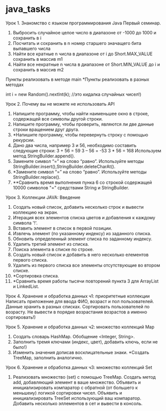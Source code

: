 # java_tasks
Урок 1. Знакомство с языком программирования Java
Первый семинар.
1. Выбросить случайное целое число в диапазоне от -1000 до 1000 и сохранить в i
2. Посчитать и сохранить в n номер старшего значащего бита выпавшего числа
3. Найти все кратные n числа в диапазоне от i до Short.MAX_VALUE сохранить в массив m1
4. Найти все некратные n числа в диапазоне от Short.MIN_VALUE до i и сохранить в массив m2

Пункты реализовать в методе main
*Пункты реализовать в разных методах

int i = new Random().nextInt(k); //это кидалка случайных чисел!)

Урок 2. Почему вы не можете не использовать API
1. Напишите программу, чтобы найти наименьшее окно в строке, содержащей все символы другой строки.
2. Напишите программу, чтобы проверить, являются ли две данные строки вращением друг друга.
3. *Напишите программу, чтобы перевернуть строку с помощью рекурсии.
4. Дано два числа, например 3 и 56, необходимо составить следующие строки: 3 + 56 = 59 3 – 56 = -53 3 * 56 = 168 Используем метод StringBuilder.append().
5. Замените символ “=” на слово “равно”. Используйте методы StringBuilder.insert(),StringBuilder.deleteCharAt().
6. *Замените символ “=” на слово “равно”. Используйте методы StringBuilder.replace().
7. **Сравнить время выполнения пунка 6 со строкой содержащей 10000 символов "=" средствами String и StringBuilder.

Урок 3. Коллекции JAVA: Введение
1. Создать новый список, добавить несколько строк и вывести коллекцию на экран.
2. Итерация всех элементов списка цветов и добавления к каждому символа '!'.
3. Вставить элемент в список в первой позиции.
4. Извлечь элемент (по указанному индексу) из заданного списка.
5. Обновить определенный элемент списка по заданному индексу.
6. Удалить третий элемент из списка.
7. Поиска элемента в списке по строке.
8. Создать новый список и добавить в него несколько елементов первого списка.
9. Удалить из первого списка все элементы отсутствующие во втором списке.
10. *Сортировка списка.
11. *Сравнить время работы тысячи повторений пункта 3 для ArrayList и LinkedList.

Урок 4. Хранение и обработка данных ч1: приоритетные коллекции
Написать приложение для ввода ФИО, возраст и пол пользователей. Данные хранить в разных списках. Сортировать пользователей по возрасту. Не вывести в порядке возрастания возрастов а именно сортировать!)

Урок 5.  Хранение и обработка данных ч2: множество коллекций Map
1. Создать словарь HashMap. Обобщение <Integer, String>.
2. Заполнить тремя ключами (индекс, цвет), добавить ключь, если не было!)
3. Изменить значения дописав восклицательные знаки. *Создать TreeMap, заполнить аналогично.

Урок 6. Хранение и обработка данных ч3: множество коллекций Set

1. Реализовать множество (set) с помощью TreeMap. Создать метод add, добавляющий элемент в ваше множество. Объявить и инициализировать компаратор с обратной (от большего к меньшеиу) логикой сортировки чисел. Объявить и инициализировать TreeSet использующий ваш компаратор. Добавить несколько эллементов в сет и вывести в консоль.